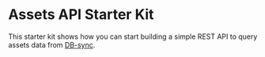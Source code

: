 # Assets API Starter Kit

This starter kit shows how you can start building a simple REST API to query assets data from [DB-sync](https://docs.cardano.org/cardano-components/cardano-db-sync/about-db-sync).

